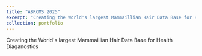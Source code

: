 ```yaml
---
title: "ABRCMS 2025"
excerpt: "Creating the World's largest Mammaillian Hair Data Base for Health Diaganostics <br/><img src='/images/Fasci_Michael_ABRCMS 2024 Poster.pdf'>"
collection: portfolio
---
```


Creating the World's largest Mammaillian Hair Data Base for Health Diaganostics
